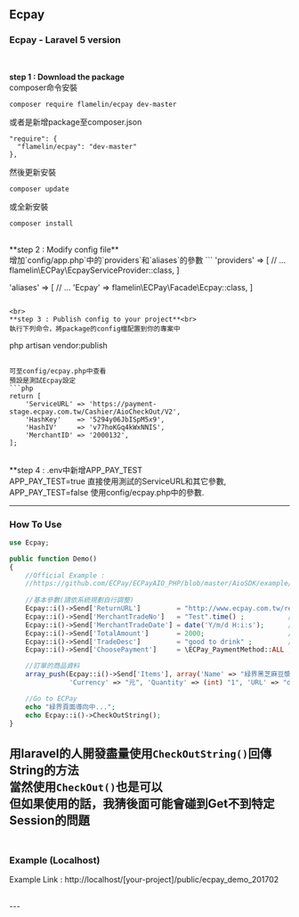 ## Ecpay
### Ecpay - Laravel 5 version
<br>

**step 1 : Download the package**<br>
composer命令安裝
```
composer require flamelin/ecpay dev-master
```
或者是新增package至composer.json
```
"require": {
  "flamelin/ecpay": "dev-master"
},
```
然後更新安裝
```
composer update
```
或全新安裝
```
composer install
```

<br>
**step 2 : Modify config file**<br>
增加`config/app.php`中的`providers`和`aliases`的參數
```
'providers' => [
  // ...
  flamelin\ECPay\EcpayServiceProvider::class,
]

'aliases' => [
  // ...
  'Ecpay' => flamelin\ECPay\Facade\Ecpay::class,
]
```

<br>
**step 3 : Publish config to your project**<br>
執行下列命令，將package的config檔配置到你的專案中
```
php artisan vendor:publish
```

可至config/ecpay.php中查看
預設是測試Ecpay設定
```php
return [
    'ServiceURL' => 'https://payment-stage.ecpay.com.tw/Cashier/AioCheckOut/V2',
    'HashKey'    => '5294y06JbISpM5x9',
    'HashIV'     => 'v77hoKGq4kWxNNIS',
    'MerchantID' => '2000132',
];
```
<br>
**step 4 : .env中新增APP_PAY_TEST<br>
APP_PAY_TEST=true 直接使用測試的ServiceURL和其它參數,
APP_PAY_TEST=false 使用config/ecpay.php中的參數.

---

### How To Use 
```php
use Ecpay;
```
```php
public function Demo()
{
    //Official Example : 
    //https://github.com/ECPay/ECPayAIO_PHP/blob/master/AioSDK/example/sample_Credit_CreateOrder.php
    
    //基本參數(請依系統規劃自行調整)
    Ecpay::i()->Send['ReturnURL']         = "http://www.ecpay.com.tw/receive.php" ;
    Ecpay::i()->Send['MerchantTradeNo']   = "Test".time() ;           //訂單編號
    Ecpay::i()->Send['MerchantTradeDate'] = date('Y/m/d H:i:s');      //交易時間
    Ecpay::i()->Send['TotalAmount']       = 2000;                     //交易金額
    Ecpay::i()->Send['TradeDesc']         = "good to drink" ;         //交易描述
    Ecpay::i()->Send['ChoosePayment']     = \ECPay_PaymentMethod::ALL ;     //付款方式

    //訂單的商品資料
    array_push(Ecpay::i()->Send['Items'], array('Name' => "緑界黑芝麻豆漿", 'Price' => (int)"2000",
               'Currency' => "元", 'Quantity' => (int) "1", 'URL' => "dedwed"));

    //Go to ECPay
    echo "緑界頁面導向中...";
    echo Ecpay::i()->CheckOutString();
}
```
用laravel的人開發盡量使用`CheckOutString()`回傳String的方法<br>
當然使用`CheckOut()`也是可以<br>
但如果使用的話，我猜後面可能會碰到Get不到特定Session的問題<br>
<br>
---

### Example (Localhost)
Example Link : 
http://localhost/[your-project]/public/ecpay_demo_201702

<br>
---
